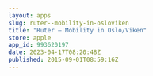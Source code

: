 ```yaml
---
layout: apps
slug: ruter--mobility-in-osloviken
title: "Ruter – Mobility in Oslo/Viken"
store: apple
app_id: 993620197
date: 2023-04-17T08:20:48Z
published: 2015-09-01T08:59:16Z
---
```


